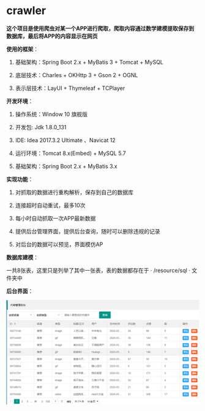 # crawler

**这个项目是使用爬虫对某一个APP进行爬取，爬取内容通过数学建模提取保存到数据库，最后将APP的内容显示在网页**

**使用的框架**：

1. 基础架构：Spring Boot 2.x + MyBatis 3 + Tomcat + MySQL

2. 底层技术：Charles + OKHttp 3 + Gson 2 + OGNL

3. 表示层技术：LayUI + Thymeleaf + TCPlayer

**开发环境**：

1. 操作系统：Window 10 旗舰版

2. 开发包: Jdk 1.8.0_131

3. IDE: Idea 2017.3.2 Ultimate 、Navicat 12

4. 运行环境：Tomcat 8.x(Embed) + MySQL 5.7

5. 基础架构：Spring Boot 2.x + MyBatis 3.x
    
**实现功能**：

1. 对抓取的数据进行重构解析，保存到自己的数据库

2. 连接超时自动重试，最多10次

3. 每小时自动抓取一次APP最新数据

4. 提供后台管理界面，提供后台查询，随时可以删除违规的记录

5. 对后台的数据可以预览，界面模仿AP

**数据库建模**：

一共8张表，这里只是列举了其中一张表，表的数据都存在于 · /resource/sql · 文件夹中




**后台界面**：

![Aaron Swartz](https://raw.githubusercontent.com/zaishixiaoyao/MarkdownPhotos/master/%E5%86%85%E5%AE%B9%E7%AE%A1%E7%90%86%E5%90%8E%E5%8F%B0%E7%95%8C%E9%9D%A2.png)

